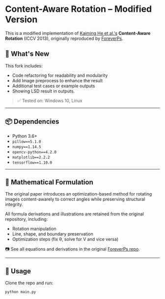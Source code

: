 # Content-Aware Rotation – Modified Version

This is a modified implementation of [Kaiming He et al.'s](http://kaiminghe.com/publications/iccv13car.pdf) **Content-Aware Rotation** (ICCV 2013), originally reproduced by [ForeverPs](https://github.com/ForeverPs/content-aware-rotation).

## 🔧 What's New

This fork includes:
- Code refactoring for readability and modularity
- Add Image preprocess to enhance the result
- Additional test cases or example outputs
- Showing LSD result in outputs.

> ✅ Tested on: Windows 10, Linux

---

## 📦 Dependencies

- Python 3.6+
- `pillow==5.1.0`
- `numpy==1.14.5`
- `opencv-python==4.2.0`
- `matplotlib==2.2.2`
- `tensorflow==1.10.0`

---

## 📐 Mathematical Formulation

The original paper introduces an optimization-based method for rotating images content-awarely to correct angles while preserving structural integrity.

All formula derivations and illustrations are retained from the original repository, including:
- Rotation manipulation
- Line, shape, and boundary preservation
- Optimization steps (fix θ, solve for V and vice versa)

📷 See all equations and derivations in the original [ForeverPs repo](https://github.com/ForeverPs/content-aware-rotation).

---

## 🚀 Usage

Clone the repo and run:

```bash
python main.py
